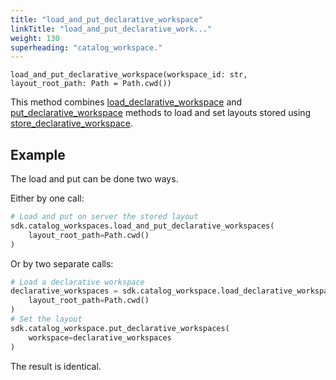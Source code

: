 ```yaml
---
title: "load_and_put_declarative_workspace"
linkTitle: "load_and_put_declarative_work..."
weight: 130
superheading: "catalog_workspace."
---
```


<!-- TODO -->

``load_and_put_declarative_workspace(workspace_id: str, layout_root_path: Path = Path.cwd())``

This method combines [load_declarative_workspace](../load_declarative_workspace) and [put_declarative_workspace](../put_declarative_workspace) methods to load and
set layouts stored using [store_declarative_workspace](../store_declarative_workspace).

## Example

The load and put can be done two ways.

Either by one call:

```Python
# Load and put on server the stored layout
sdk.catalog_workspaces.load_and_put_declarative_workspaces(
    layout_root_path=Path.cwd()
)
```

Or by two separate calls:

```Python
# Load a declarative workspace
declarative_workspaces = sdk.catalog_workspace.load_declarative_workspaces(
    layout_root_path=Path.cwd()
)
# Set the layout
sdk.catalog_workspace.put_declarative_workspaces(
    workspace=declarative_workspaces
)
```

The result is identical.
